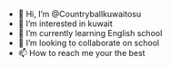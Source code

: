 - 👋 Hi, I’m @Countryballkuwaitosu
- 👀 I’m interested in kuwait
- 🌱 I’m currently learning English school 
- 💞️ I’m looking to collaborate on  school 
- 📫 How to reach me  your the best


<!---
Countryballkuwaitosu/Countryballkuwaitosu is a ✨ special ✨ repository because its `README.md` (this file) appears on your GitHub profile.
You can click the Preview link to take a look at your changes.
--->
